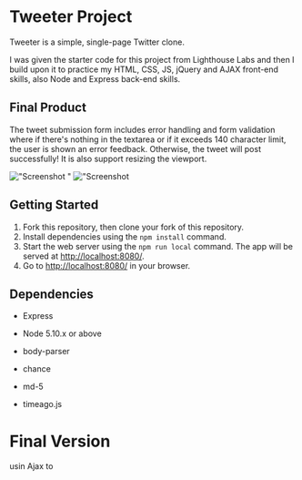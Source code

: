 # Tweeter Project

Tweeter is a simple, single-page Twitter clone.

I was given the starter code for this project from Lighthouse Labs and then I build upon it to practice my HTML, CSS, JS, jQuery and AJAX front-end skills, also Node and Express back-end skills.

## Final Product
The tweet submission form includes error handling and form validation where if there's nothing in the textarea or if it exceeds 140 character limit, the user is shown an error feedback. Otherwise, the tweet will post successfully!
It is also support resizing the viewport.

!["Screenshot "]()
!["Screenshot ]()

## Getting Started

1. Fork this repository, then clone your fork of this repository.
2. Install dependencies using the `npm install` command.
3. Start the web server using the `npm run local` command. The app will be served at <http://localhost:8080/>.
4. Go to <http://localhost:8080/> in your browser.

## Dependencies

- Express
- Node 5.10.x or above
- body-parser
- chance
- md-5

- timeago.js
 
# Final Version 
usin Ajax to
    

    
   
    
